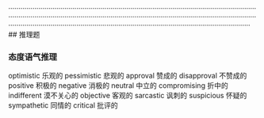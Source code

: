  
················································································································································································································································································································································································· ## 推理题

### 态度语气推理

optimistic 乐观的
pessimistic 悲观的
approval 赞成的
disapproval 不赞成的
positive 积极的
negative  消极的
neutral 中立的
compromising 折中的
indifferent 漠不关心的
objective 客观的
sarcastic 讽刺的
suspicious 怀疑的
sympathetic 同情的
critical 批评的